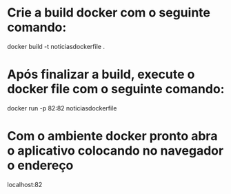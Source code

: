 

# Crie a build docker com o seguinte comando:
docker build -t noticiasdockerfile .

# Após finalizar a build, execute o docker file com o seguinte comando:
docker run -p 82:82 noticiasdockerfile

# Com o ambiente docker pronto abra o aplicativo colocando no navegador o endereço
localhost:82